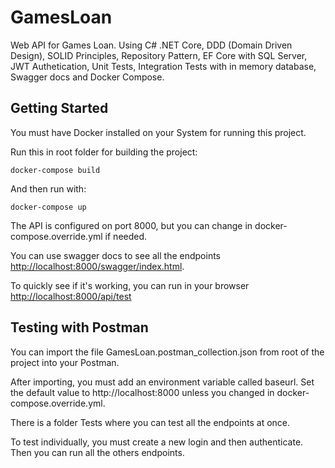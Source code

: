 # GamesLoan
 Web API for Games Loan. Using C# .NET Core, DDD (Domain Driven Design), SOLID Principles, Repository Pattern, EF Core with SQL Server, JWT Authetication, Unit Tests, Integration Tests with in memory database, Swagger docs and Docker Compose.

Getting Started
---------------

You must have Docker installed on your System for running this project. 


Run this in root folder for building the project:
```
docker-compose build
```

And then run with:
```
docker-compose up
```

The API is configured on port 8000, but you can change in docker-compose.override.yml if needed.

You can use swagger docs to see all the endpoints [http://localhost:8000/swagger/index.html](http://localhost:8000/swagger/index.html).

To quickly see if it's working, you can run in your browser [http://localhost:8000/api/test](http://localhost:8000/api/test)

Testing with Postman
--------------------
You can import the file GamesLoan.postman_collection.json from root of the project into your Postman. 

After importing, you must add an environment variable called baseurl. Set the default value to http://localhost:8000 unless you changed in docker-compose.override.yml.

There is a folder Tests where you can test all the endpoints at once.

To test individually, you must create a new login and then authenticate. Then you can run all the others endpoints.
